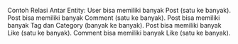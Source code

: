 Contoh Relasi Antar Entity:
User bisa memiliki banyak Post (satu ke banyak).
Post bisa memiliki banyak Comment (satu ke banyak).
Post bisa memiliki banyak Tag dan Category (banyak ke banyak).
Post bisa memiliki banyak Like (satu ke banyak).
Comment bisa memiliki banyak Like (satu ke banyak).